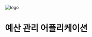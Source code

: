 ![logo](https://github.com/allen9535/budget-management-project/assets/69235039/121dcbf5-9079-4316-9e4c-9557aee9f1c7)


# 예산 관리 어플리케이션
